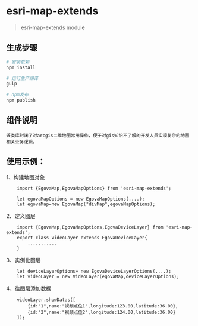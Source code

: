 # esri-map-extends
> esri-map-extends module

## 生成步骤

``` bash
# 安装依赖
npm install

# 运行生产编译
gulp

# npm发布
npm publish
```
## 组件说明
```
该类库封闭了对arcgis二维地图常用操作，便于对gis知识不了解的开发人员实现复杂的地图相关业务逻辑。
```
## 使用示例：
1、构建地图对象
```
    import {EgovaMap,EgovaMapOptions} from 'esri-map-extends';

    let egovaMapOptions = new EgovaMapOptions(....);
    let egovaMap=new EgovaMap("divMap",egovaMapOptions);
```
    
2、定义图层
```
    import {EgovaMap,EgovaMapOptions,EgovaDeviceLayer} from 'esri-map-extends';
    export class VideoLayer extends EgovaDeviceLayer{
        ...........
    }
```
3、实例化图层
```
    let deviceLayerOptions= new EgovaDeviceLayerOptions(....);
    let videoLayer = new VideoLayer(egovaMap,deviceLayerOptions);
```

4、往图层添加数据
```
    videoLayer.showDatas([
        {id:"1",name:"视频点位1",longitude:123.00,latitude:36.00},
        {id:"2",name:"视频点位2",longitude:124.00,latitude:36.00}
    ]);
```

    


